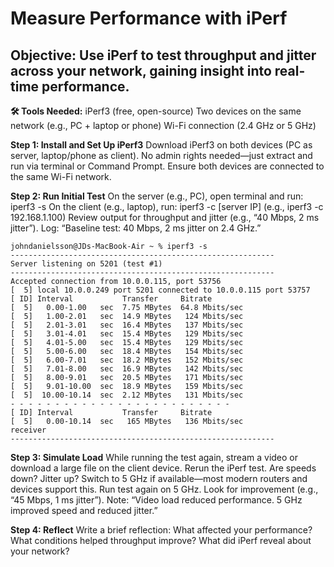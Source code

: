 # Measure Performance with iPerf

## Objective: Use iPerf to test throughput and jitter across your network, gaining insight into real-time performance.

**🛠 Tools Needed:**
iPerf3 (free, open-source)
Two devices on the same network (e.g., PC + laptop or phone)
Wi-Fi connection (2.4 GHz or 5 GHz)

**Step 1: Install and Set Up iPerf3**
Download iPerf3 on both devices (PC as server, laptop/phone as client).
No admin rights needed—just extract and run via terminal or Command Prompt.
Ensure both devices are connected to the same Wi-Fi network.

**Step 2: Run Initial Test**
On the server (e.g., PC), open terminal and run: iperf3 -s
On the client (e.g., laptop), run: iperf3 -c [server IP] (e.g., iperf3 -c 192.168.1.100)
Review output for throughput and jitter (e.g., “40 Mbps, 2 ms jitter”).
Log: “Baseline test: 40 Mbps, 2 ms jitter on 2.4 GHz.”

```
johndanielsson@JDs-MacBook-Air ~ % iperf3 -s                              
-----------------------------------------------------------
Server listening on 5201 (test #1)
-----------------------------------------------------------
Accepted connection from 10.0.0.115, port 53756
[  5] local 10.0.0.249 port 5201 connected to 10.0.0.115 port 53757
[ ID] Interval           Transfer     Bitrate
[  5]   0.00-1.00   sec  7.75 MBytes  64.8 Mbits/sec                  
[  5]   1.00-2.01   sec  14.9 MBytes   124 Mbits/sec                  
[  5]   2.01-3.01   sec  16.4 MBytes   137 Mbits/sec                  
[  5]   3.01-4.01   sec  15.4 MBytes   129 Mbits/sec                  
[  5]   4.01-5.00   sec  15.4 MBytes   129 Mbits/sec                  
[  5]   5.00-6.00   sec  18.4 MBytes   154 Mbits/sec                  
[  5]   6.00-7.01   sec  18.2 MBytes   152 Mbits/sec                  
[  5]   7.01-8.00   sec  16.9 MBytes   142 Mbits/sec                  
[  5]   8.00-9.01   sec  20.5 MBytes   171 Mbits/sec                  
[  5]   9.01-10.00  sec  18.9 MBytes   159 Mbits/sec                  
[  5]  10.00-10.14  sec  2.12 MBytes   131 Mbits/sec                  
- - - - - - - - - - - - - - - - - - - - - - - - -
[ ID] Interval           Transfer     Bitrate
[  5]   0.00-10.14  sec   165 MBytes   136 Mbits/sec                  receiver
-----------------------------------------------------------
```

**Step 3: Simulate Load**
While running the test again, stream a video or download a large file on the client device.
Rerun the iPerf test. Are speeds down? Jitter up?
Switch to 5 GHz if available—most modern routers and devices support this.
Run test again on 5 GHz. Look for improvement (e.g., “45 Mbps, 1 ms jitter”).
Note: “Video load reduced performance. 5 GHz improved speed and reduced jitter.”

**Step 4: Reflect**
Write a brief reflection: What affected your performance? What conditions helped throughput improve? What did iPerf reveal about your network?
